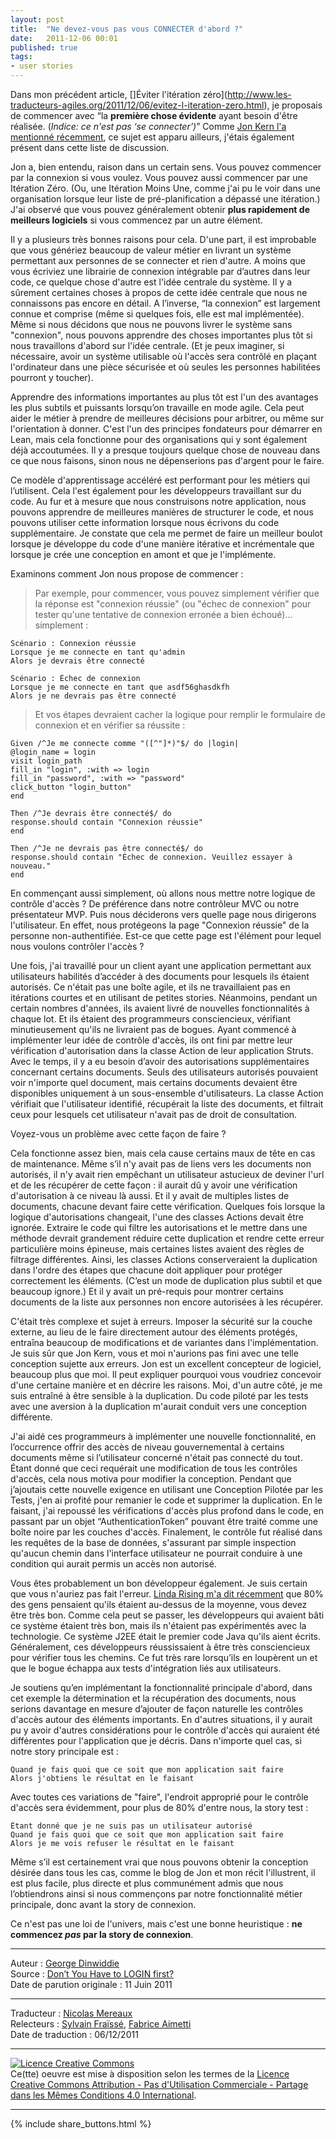 ```yaml
---
layout: post
title:  "Ne devez-vous pas vous CONNECTER d'abord ?"
date:   2011-12-06 00:01
published: true
tags:
- user stories
---
```


Dans mon précédent article, []Éviter l'itération zéro](http://www.les-traducteurs-agiles.org/2011/12/06/evitez-l-iteration-zero.html), je proposais de commencer avec “la **première chose évidente** ayant besoin d'être réalisée. (_Indice: ce n'est pas ‘se connecter’)_” Comme [Jon Kern l'a mentionné récemment](http://technicaldebt.com/?p=957), ce sujet est apparu ailleurs, j'étais également présent dans cette liste de discussion.

Jon a, bien entendu, raison dans un certain sens. Vous pouvez commencer par la connexion si vous voulez. Vous pouvez aussi commencer par une Itération Zéro. (Ou, une Itération Moins Une, comme j'ai pu le voir dans une organisation lorsque leur liste de pré-planification a dépassé une itération.) J'ai observé que vous pouvez généralement obtenir **plus rapidement de meilleurs logiciels** si vous commencez par un autre élément.

Il y a plusieurs très bonnes raisons pour cela. D'une part, il est improbable que vous génériez beaucoup de valeur métier en livrant un système permettant aux personnes de se connecter et rien d'autre. A moins que vous écriviez une librairie de connexion intégrable par d’autres dans leur code, ce quelque chose d'autre est l'idée centrale du système. Il y a sûrement certaines choses à propos de cette idée centrale que nous ne connaissons pas encore en détail. A l’inverse, “la connexion” est largement connue et comprise (même si quelques fois, elle est mal implémentée). Même si nous décidons que nous ne pouvons livrer le système sans "connexion", nous pouvons apprendre des choses importantes plus tôt si nous travaillons d'abord sur l'idée centrale. (Et je peux imaginer, si nécessaire, avoir un système utilisable où l'accès sera contrôlé en plaçant l'ordinateur dans une pièce sécurisée et où seules les personnes habilitées pourront y toucher).

Apprendre des informations importantes au plus tôt est l'un des avantages les plus subtils et puissants lorsqu’on travaille en mode agile. Cela peut aider le métier à prendre de meilleures décisions pour arbitrer, ou même sur l'orientation à donner. C'est l'un des principes fondateurs pour démarrer en Lean, mais cela fonctionne pour des organisations qui y sont également déjà accoutumées. Il y a presque toujours quelque chose de nouveau dans ce que nous faisons, sinon nous ne dépenserions pas d'argent pour le faire.

Ce modèle d'apprentissage accéléré est performant pour les métiers qui l’utilisent. Cela l'est également pour les développeurs travaillant sur du code. Au fur et à mesure que nous construisons notre application, nous pouvons apprendre de meilleures manières de structurer le code, et nous pouvons utiliser cette information lorsque nous écrivons du code supplémentaire. Je constate que cela me permet de faire un meilleur boulot lorsque je développe du code d'une manière itérative et incrémentale que lorsque je crée une conception en amont et que je l'implémente.

Examinons comment Jon nous propose de commencer :

> Par exemple, pour commencer, vous pouvez simplement vérifier que la réponse est "connexion réussie" (ou "échec de connexion" pour tester qu'une tentative de connexion erronée a bien échoué)... simplement :

~~~
Scénario : Connexion réussie
Lorsque je me connecte en tant qu'admin
Alors je devrais être connecté
~~~

~~~
Scénario : Échec de connexion
Lorsque je me connecte en tant que asdf56ghasdkfh
Alors je ne devrais pas être connecté
~~~

> Et vos étapes devraient cacher la logique pour remplir le formulaire de connexion et en vérifier sa réussite :

~~~
Given /^Je me connecte comme "([^"]*)"$/ do |login|
@login_name = login
visit login_path
fill_in "login", :with => login
fill_in "password", :with => "password"
click_button "login_button"
end

Then /^Je devrais être connecté$/ do
response.should contain "Connexion réussie"
end

Then /^Je ne devrais pas être connecté$/ do
response.should contain "Échec de connexion. Veuillez essayer à nouveau."
end
~~~

En commençant aussi simplement, où allons nous mettre notre logique de contrôle d'accès ? De préférence dans notre contrôleur MVC ou notre présentateur MVP. Puis nous déciderons vers quelle page nous dirigerons l'utilisateur. En effet, nous protégeons la page "Connexion réussie" de la personne non-authentifiée. Est-ce que cette page est l'élément pour lequel nous voulons contrôler l'accès ?

Une fois, j'ai travaillé pour un client ayant une application permettant aux utilisateurs habilités d’accéder à des documents pour lesquels ils étaient autorisés. Ce n'était pas une boîte agile, et ils ne travaillaient pas en itérations courtes et en utilisant de petites stories. Néanmoins, pendant un certain nombres d'années, ils avaient livré de nouvelles fonctionnalités à chaque lot. Et ils étaient des programmeurs consciencieux, vérifiant minutieusement qu'ils ne livraient pas de bogues. Ayant commencé à implémenter leur idée de contrôle d'accès, ils ont fini par mettre leur vérification d'autorisation dans la classe Action de leur application Struts. Avec le temps, il y a eu besoin d’avoir des autorisations supplémentaires concernant certains documents. Seuls des utilisateurs autorisés pouvaient voir n'importe quel document, mais certains documents devaient être disponibles uniquement à un sous-ensemble d'utilisateurs. La classe Action vérifiait que l'utilisateur identifié, récupérait la liste des documents, et filtrait ceux pour lesquels cet utilisateur n'avait pas de droit de consultation.

Voyez-vous un problème avec cette façon de faire ?

Cela fonctionne assez bien, mais cela cause certains maux de tête en cas de maintenance. Même s’il n'y avait pas de liens vers les documents non autorisés, il n'y avait rien empêchant un utilisateur astucieux de deviner l'url et de les récupérer de cette façon : il aurait dû y avoir une vérification d'autorisation à ce niveau là aussi. Et il y avait de multiples listes de documents, chacune devant faire cette vérification. Quelques fois lorsque la logique d'autorisations changeait, l'une des classes Actions devait être ignorée. Extraire le code qui filtre les autorisations et le mettre dans une méthode devrait grandement réduire cette duplication et rendre cette erreur particulière moins épineuse, mais certaines listes avaient des règles de filtrage différentes. Ainsi, les classes Actions conserveraient la duplication dans l'ordre des étapes que chacune doit appliquer pour protéger correctement les éléments. (C’est un mode de duplication plus subtil et que beaucoup ignore.) Et il y avait un pré-requis pour montrer certains documents de la liste aux personnes non encore autorisées à les récupérer.

C'était très complexe et sujet à erreurs. Imposer la sécurité sur la couche externe, au lieu de le faire directement autour des éléments protégés, entraîna beaucoup de modifications et de variantes dans l'implémentation. Je suis sûr que Jon Kern, vous et moi n'aurions pas fini avec une telle conception sujette aux erreurs. Jon est un excellent concepteur de logiciel, beaucoup plus que moi. Il peut expliquer pourquoi vous voudriez concevoir d'une certaine manière et en décrire les raisons. Moi, d'un autre côté, je me suis entraîné à être sensible à la duplication. Du code piloté par les tests avec une aversion à la duplication m'aurait conduit vers une conception différente.

J'ai aidé ces programmeurs à implémenter une nouvelle fonctionnalité, en l’occurrence offrir des accès de niveau gouvernemental à certains documents même si l’utilisateur concerné n'était pas connecté du tout. Étant donné que ceci requérait une modification de tous les contrôles d'accès, cela nous motiva pour modifier la conception. Pendant que j’ajoutais cette nouvelle exigence en utilisant une Conception Pilotée par les Tests, j'en ai profité pour remanier le code et supprimer la duplication. En le faisant, j'ai repoussé les vérifications d'accès plus profond dans le code, en passant par un objet “AuthenticationToken” pouvant être traité comme une boîte noire par les couches d'accès. Finalement, le contrôle fut réalisé dans les requêtes de la base de données, s'assurant par simple inspection qu'aucun chemin dans l'interface utilisateur ne pourrait conduire à une condition qui aurait permis un accès non autorisé.

Vous êtes probablement un bon développeur également. Je suis certain que vous n'auriez pas fait l'erreur. [Linda Rising m'a dit récemment](http://www.youtube.com/watch?v=QvhOXU72OL4) que 80% des gens pensaient qu'ils étaient au-dessus de la moyenne, vous devez être très bon. Comme cela peut se passer, les développeurs qui avaient bâti ce système étaient très bon, mais ils n'étaient pas expérimentés avec la technologie. Ce système J2EE était le premier code Java qu'ils aient écrits. Généralement, ces développeurs réussissaient à être très consciencieux pour vérifier tous les chemins. Ce fut très rare lorsqu’ils en loupèrent un et que le bogue échappa aux tests d'intégration liés aux utilisateurs.

Je soutiens qu’en implémentant la fonctionnalité principale d'abord, dans cet exemple la détermination et la récupération des documents, nous serions davantage en mesure d’ajouter de façon naturelle les contrôles d'accès autour des éléments importants. En d'autres situations, il y aurait pu y avoir d'autres considérations pour le contrôle d'accès qui auraient été différentes pour l'application que je décris. Dans n'importe quel cas, si notre story principale est :

~~~
Quand je fais quoi que ce soit que mon application sait faire
Alors j'obtiens le résultat en le faisant
~~~

Avec toutes ces variations de "faire", l'endroit approprié pour le contrôle d'accès sera évidemment, pour plus de 80% d'entre nous, la story test :

~~~
Étant donné que je ne suis pas un utilisateur autorisé
Quand je fais quoi que ce soit que mon application sait faire
Alors je me vois refuser le résultat en le faisant
~~~

Même s’il est certainement vrai que nous pouvons obtenir la conception désirée dans tous les cas, comme le blog de Jon et mon récit l'illustrent, il est plus facile, plus directe et plus communément admis que nous l’obtiendrons ainsi si nous commençons par notre fonctionnalité métier principale, donc avant la story de connexion.

Ce n'est pas une loi de l'univers, mais c'est une bonne heuristique : **ne commencez _pas_ par la story de connexion**.


---
Auteur : [George Dinwiddie](http://blog.gdinwiddie.com/about/)  
Source : [Don’t You Have to LOGIN first?](http://blog.gdinwiddie.com/2011/06/11/dont-you-have-to-login-first/)  
Date de parution originale : 11 Juin 2011  

---
Traducteur : [Nicolas Mereaux](http://www.les-traducteurs-agiles.org/traducteurs/)  
Relecteurs : [Sylvain Fraïssé](http://www.les-traducteurs-agiles.org/traducteurs/), [Fabrice Aimetti](http://www.fabrice-aimetti.fr/)  
Date de traduction : 06/12/2011  

---

<a rel="license" href="http://creativecommons.org/licenses/by-nc-sa/4.0/"><img alt="Licence Creative Commons" style="border-width:0" src="http://i.creativecommons.org/l/by-nc-sa/4.0/88x31.png" /></a><br />Ce(tte) oeuvre est mise à disposition selon les termes de la <a rel="license" href="http://creativecommons.org/licenses/by-nc-sa/4.0/">Licence Creative Commons Attribution - Pas d'Utilisation Commerciale - Partage dans les Mêmes Conditions 4.0 International</a>.

---

{% include share_buttons.html %}

